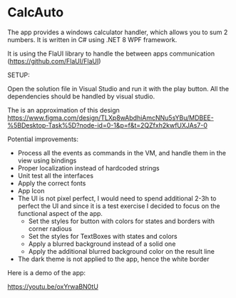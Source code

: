 # CalcAuto

The app provides a windows calculator handler, which allows you to sum 2 numbers. It is written in C# using .NET 8 WPF framework.

It is using the FlaUI library to handle the between apps communication (https://github.com/FlaUI/FlaUI)

SETUP:

Open the solution file in Visual Studio and run it with the play button. All the dependencies should be handled by visual studio.

The is an approximation of this design https://www.figma.com/design/TLXp8wAbdhiAmcNNu5sYBu/MDBEE-%5BDesktop-Task%5D?node-id=0-1&p=f&t=2QZfxh2kwfUXJAs7-0

Potential improvements:
- Process all the events as commands in the VM, and handle them in the view using bindings
- Proper localization instead of hardcoded strings
- Unit test all the interfaces
- Apply the correct fonts
- App Icon
- The UI is not pixel perfect, I would need to spend additional 2-3h to perfect the UI and since it is a test exercise I decided to focus on the functional aspect of the app.
    - Set the styles for button with colors for states and borders with corner radious
    - Set the styles for TextBoxes with states and colors
    - Apply a blurred background instead of a solid one
    - Apply the additional blurred background color on the result line
- The dark theme is not applied to the app, hence the white border


Here is a demo of the app:

https://youtu.be/oxYrwaBN0tU
